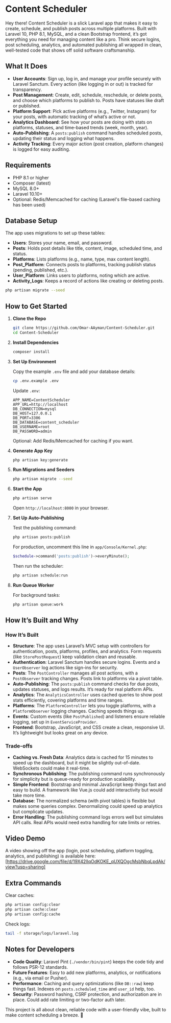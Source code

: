 # Content Scheduler

Hey there! Content Scheduler is a slick Laravel app that makes it easy to create, schedule, and publish posts across multiple platforms. Built with Laravel 10, PHP 8.1, MySQL, and a clean Bootstrap frontend, it’s got everything you need for managing content like a pro. Think secure logins, post scheduling, analytics, and automated publishing all wrapped in clean, well-tested code that shows off solid software craftsmanship.


## What It Does

- **User Accounts**: Sign up, log in, and manage your profile securely with Laravel Sanctum. Every action (like logging in or out) is tracked for transparency.
- **Post Management**: Create, edit, schedule, reschedule, or delete posts, and choose which platforms to publish to. Posts have statuses like draft or published.
- **Platform Support**: Pick active platforms (e.g., Twitter, Instagram) for your posts, with automatic tracking of what’s active or not.
- **Analytics Dashboard**: See how your posts are doing with stats on platforms, statuses, and time-based trends (week, month, year).
- **Auto-Publishing**: A `posts:publish` command handles scheduled posts, updating their status and logging what happens.
- **Activity Tracking**: Every major action (post creation, platform changes) is logged for easy auditing.

## Requirements

- PHP 8.1 or higher
- Composer (latest)
- MySQL 8.0+
- Laravel 10.10+
- Optional: Redis/Memcached for caching (Laravel's file-based caching has been used)

## Database Setup

The app uses migrations to set up these tables:

- **Users**: Stores your name, email, and password.
- **Posts**: Holds post details like title, content, image, scheduled time, and status.
- **Platforms**: Lists platforms (e.g., name, type, max content length).
- **Post_Platform**: Connects posts to platforms, tracking publish status (pending, published, etc.).
- **User_Platform**: Links users to platforms, noting which are active.
- **Activity_Logs**: Keeps a record of actions like creating or deleting posts.


```bash
php artisan migrate --seed
```

## How to Get Started

1. **Clone the Repo**

   ```bash
   git clone https://github.com/Omar-AAyman/Content-Scheduler.git
   cd Content-Scheduler
   ```

2. **Install Dependencies**

   ```bash
   composer install
   ```

3. **Set Up Environment**

   Copy the example `.env` file and add your database details:

   ```bash
   cp .env.example .env
   ```

   Update `.env`:

   ```
   APP_NAME=ContentScheduler
   APP_URL=http://localhost
   DB_CONNECTION=mysql
   DB_HOST=127.0.0.1
   DB_PORT=3306
   DB_DATABASE=content_scheduler
   DB_USERNAME=root
   DB_PASSWORD=admin
   ```

   Optional: Add Redis/Memcached for caching if you want.

4. **Generate App Key**

   ```bash
   php artisan key:generate
   ```

5. **Run Migrations and Seeders**

   ```bash
   php artisan migrate --seed
   ```

6. **Start the App**

   ```bash
   php artisan serve
   ```

   Open `http://localhost:8000` in your browser.

7. **Set Up Auto-Publishing**

   Test the publishing command:

   ```bash
   php artisan posts:publish
   ```

   For production, uncomment this line in `app/Console/Kernel.php`:

   ```php
   $schedule->command('posts:publish')->everyMinute();
   ```

   Then run the scheduler:

   ```bash
   php artisan schedule:run
   ```

8. **Run Queue Worker**

   For background tasks:

   ```bash
   php artisan queue:work
   ```

## How It’s Built and Why

### How It’s Built

- **Structure**: The app uses Laravel’s MVC setup with controllers for authentication, posts, platforms, profiles, and analytics. Form requests (like `StorePostRequest`) keep validation clean and reusable.
- **Authentication**: Laravel Sanctum handles secure logins. Events and a `UserObserver` log actions like sign-ins for security.
- **Posts**: The `PostController` manages all post actions, with a `PostObserver` tracking changes. Posts link to platforms via a pivot table.
- **Auto-Publishing**: The `posts:publish` command checks for due posts, updates statuses, and logs results. It’s ready for real platform APIs.
- **Analytics**: The `AnalyticsController` uses cached queries to show post stats efficiently, covering platforms and time ranges.
- **Platforms**: The `PlatformController` lets you toggle platforms, with a `PlatformObserver` logging changes. Caching speeds things up.
- **Events**: Custom events (like `PostPublished`) and listeners ensure reliable logging, set up in `EventServiceProvider`.
- **Frontend**: Bootstrap, JavaScript, and CSS create a clean, responsive UI. It’s lightweight but looks great on any device.

### Trade-offs

- **Caching vs. Fresh Data**: Analytics data is cached for 15 minutes to speed up the dashboard, but it might be slightly out-of-date. WebSockets could make it real-time.
- **Synchronous Publishing**: The publishing command runs synchronously for simplicity but is queue-ready for production scalability.
- **Simple Frontend**: Bootstrap and minimal JavaScript keep things fast and easy to build. A framework like Vue.js could add interactivity but would take more time.
- **Database**: The normalized schema (with pivot tables) is flexible but makes some queries complex. Denormalizing could speed up analytics but complicate updates.
- **Error Handling**: The publishing command logs errors well but simulates API calls. Real APIs would need extra handling for rate limits or retries.

## Video Demo

A video showing off the app (login, post scheduling, platform toggling, analytics, and publishing) is available here: [https://drive.google.com/file/d/19X42lIqOdKOKE_qUXQOgcMsbNbqLpdAk/view?usp=sharing]

## Extra Commands

Clear caches:

```bash
php artisan config:clear
php artisan cache:clear
php artisan config:cache
```

Check logs:

```bash
tail -f storage/logs/laravel.log
```

## Notes for Developers

- **Code Quality**: Laravel Pint (`./vendor/bin/pint`) keeps the code tidy and follows PSR-12 standards.
- **Future Features**: Easy to add new platforms, analytics, or notifications (e.g., via email or Pusher).
- **Performance**: Caching and query optimizations (like `DB::raw`) keep things fast. Indexes on `posts.scheduled_time` and `user_id` help, too.
- **Security**: Password hashing, CSRF protection, and authorization are in place. Could add rate limiting or two-factor auth later.

This project is all about clean, reliable code with a user-friendly vibe, built to make content scheduling a breeze. 🚀
